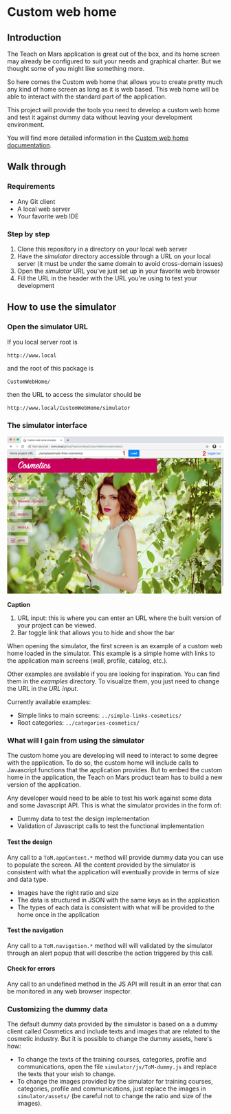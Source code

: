 # Custom web home
## Introduction
The Teach on Mars application is great out of the box, and its home screen may already be configured to suit your needs and graphical charter. But we thought some of you might like something more.

So here comes the Custom web home that allows you to create pretty much any kind of home screen as long as it is web based. This web home will be able to interact with the standard part of the application.

This project will provide the tools you need to develop a custom web home and test it against dummy data without leaving your development environment.

You will find more detailed information in the [Custom web home documentation](https://github.com/TeachonMars/CustomWebHome/raw/master/doc/ToM%20Custom%20Web%20Home%20v18.3.pdf).

## Walk through
### Requirements
* Any Git client
* A local web server
* Your favorite web IDE

### Step by step
1. Clone this repository in a directory on your local web server
2. Have the _simulator_ directory accessible through a URL on your local server (it must be under the same domain to avoid cross-domain issues)
3. Open the _simulator_ URL you've just set up in your favorite web browser
4. Fill the URL in the header with the URL you're using to test your development


## How to use the simulator ##
### Open the simulator URL

If you local server root is

    http://www.local

and the root of this package is

    CustomWebHome/

then the URL to access the simulator should be

    http://www.local/CustomWebHome/simulator

### The simulator interface

![The home web home simulator interface](https://raw.githubusercontent.com/TeachonMars/CustomWebHome/master/doc/simulator-1.png "The home web home simulator interface")

**Caption**
1. URL input: this is where you can enter an URL where the built version of your project can be viewed.
2. Bar toggle link that allows you to hide and show the bar

When opening the simulator, the first screen is an example of a custom web home loaded in the simulator. This example is a simple home with links to the application main screens (wall, profile, catalog, etc.).

Other examples are available if you are looking for inspiration. You can find them in the _examples_ directory. To visualize them, you just need to change the URL in the _URL input_.

Currently available examples:
* Simple links to main screens: `../simple-links-cosmetics/`
* Root categories: `../categories-cosmetics/`

### What will I gain from using the simulator

The custom home you are developing will need to interact to some degree with the application. To do so, the custom home will include calls to Javascript functions that the application provides. But to embed the custom home in the application, the Teach on Mars product team has to build a new version of the application.

Any developer would need to be able to test his work against some data and some Javascript API. This is what the simulator provides in the form of:
* Dummy data to test the design implementation
* Validation of Javascript calls to test the functional implementation

#### Test the design

Any call to a `ToM.appContent.*` method will provide dummy data you can use to populate the screen. All the content provided by the simulator is consistent with what the application will eventually provide in terms of size and data type.
* Images have the right ratio and size
* The data is structured in JSON with the same keys as in the application
* The types of each data is consistent with what will be provided to the home once in the application

#### Test the navigation

Any call to a `ToM.navigation.*` method will will validated by the simulator through an alert popup that will describe the action triggered by this call.

#### Check for errors

Any call to an undefined method in the JS API will result in an error that can be monitored in any web browser inspector.

### Customizing the dummy data

The default dummy data provided by the simulator is based on a a dummy client called Cosmetics and include texts and images that are related to the cosmetic industry. But it is possible to change the dummy assets, here's how:

* To change the texts of the training courses, categories, profile and communications, open the file `simulator/js/ToM-dummy.js` and replace the texts that your wish to change.
* To change the images provided by the simulator for training courses, categories, profile and communications, just replace the images in `simulator/assets/` (be careful not to change the ratio and size of the images).




